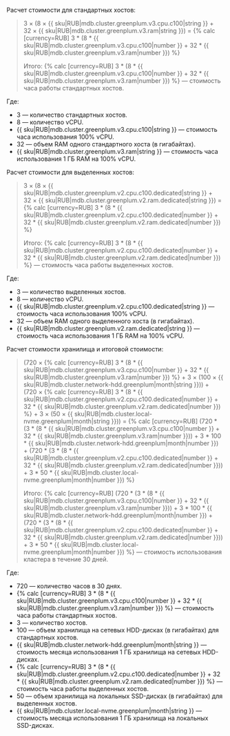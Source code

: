 Расчет стоимости для стандартных хостов:

> 3 × (8&nbsp;×&nbsp;{{ sku|RUB|mdb.cluster.greenplum.v3.cpu.c100|string }} + 32&nbsp;×&nbsp;{{ sku|RUB|mdb.cluster.greenplum.v3.ram|string }}) = {% calc [currency=RUB] 3 * (8 * {{ sku|RUB|mdb.cluster.greenplum.v3.cpu.c100|number }} + 32 * {{ sku|RUB|mdb.cluster.greenplum.v3.ram|number }}) %}
>
> Итого: {% calc [currency=RUB] 3 * (8 * {{ sku|RUB|mdb.cluster.greenplum.v3.cpu.c100|number }} + 32 * {{ sku|RUB|mdb.cluster.greenplum.v3.ram|number }}) %} — стоимость часа работы стандартных хостов.

  Где:

  * 3 — количество стандартных хостов.
  * 8 — количество vCPU.
  * {{ sku|RUB|mdb.cluster.greenplum.v3.cpu.c100|string }} — стоимость часа использования 100% vCPU.
  * 32 — объем RAM одного стандартного хоста (в гигабайтах).
  * {{ sku|RUB|mdb.cluster.greenplum.v3.ram|string }} — стоимость часа использования 1 ГБ RAM на 100% vCPU.

Расчет стоимости для выделенных хостов:

> 3 × (8&nbsp;×&nbsp;{{ sku|RUB|mdb.cluster.greenplum.v2.cpu.c100.dedicated|string }} + 32&nbsp;×&nbsp;{{ sku|RUB|mdb.cluster.greenplum.v2.ram.dedicated|string }}) = {% calc [currency=RUB] 3 * (8 * {{ sku|RUB|mdb.cluster.greenplum.v2.cpu.c100.dedicated|number }} + 32 * {{ sku|RUB|mdb.cluster.greenplum.v2.ram.dedicated|number }}) %}
>
> Итого: {% calc [currency=RUB] 3 * (8 * {{ sku|RUB|mdb.cluster.greenplum.v2.cpu.c100.dedicated|number }} + 32 * {{ sku|RUB|mdb.cluster.greenplum.v2.ram.dedicated|number }}) %} — стоимость часа работы выделенных хостов.

  Где:

  * 3 — количество выделенных хостов.
  * 8 — количество vCPU.
  * {{ sku|RUB|mdb.cluster.greenplum.v2.cpu.c100.dedicated|string }} — стоимость часа использования 100% vCPU.
  * 32 — объем RAM одного выделенного хоста (в гигабайтах).
  * {{ sku|RUB|mdb.cluster.greenplum.v2.ram.dedicated|string }} — стоимость часа использования 1 ГБ RAM на 100% vCPU.

Расчет стоимости хранилища и итоговой стоимости:

> (720 × {% calc [currency=RUB] 3 * (8 * {{ sku|RUB|mdb.cluster.greenplum.v3.cpu.c100|number }} + 32 * {{ sku|RUB|mdb.cluster.greenplum.v3.ram|number }}) %} + 3 × (100 × {{ sku|RUB|mdb.cluster.network-hdd.greenplum|month|string }})) + (720 × {% calc [currency=RUB] 3 * (8 * {{ sku|RUB|mdb.cluster.greenplum.v2.cpu.c100.dedicated|number }} + 32 * {{ sku|RUB|mdb.cluster.greenplum.v2.ram.dedicated|number }}) %} + 3 × (50 × {{ sku|RUB|mdb.cluster.local-nvme.greenplum|month|string }})) = {% calc [currency=RUB] (720 * (3 * (8 * {{ sku|RUB|mdb.cluster.greenplum.v3.cpu.c100|number }} + 32 * {{ sku|RUB|mdb.cluster.greenplum.v3.ram|number }})) + 3 * 100 * {{ sku|RUB|mdb.cluster.network-hdd.greenplum|month|number }}) + (720 * (3 * (8 * {{ sku|RUB|mdb.cluster.greenplum.v2.cpu.c100.dedicated|number }} + 32 * {{ sku|RUB|mdb.cluster.greenplum.v2.ram.dedicated|number }})) + 3 * 50 * {{ sku|RUB|mdb.cluster.local-nvme.greenplum|month|number }}) %}
>
> Итого: {% calc [currency=RUB] (720 * (3 * (8 * {{ sku|RUB|mdb.cluster.greenplum.v3.cpu.c100|number }} + 32 * {{ sku|RUB|mdb.cluster.greenplum.v3.ram|number }})) + 3 * 100 * {{ sku|RUB|mdb.cluster.network-hdd.greenplum|month|number }}) + (720 * (3 * (8 * {{ sku|RUB|mdb.cluster.greenplum.v2.cpu.c100.dedicated|number }} + 32 * {{ sku|RUB|mdb.cluster.greenplum.v2.ram.dedicated|number }})) + 3 * 50 * {{ sku|RUB|mdb.cluster.local-nvme.greenplum|month|number }}) %} — стоимость использования кластера в течение 30 дней.

  Где:

  * 720 — количество часов в 30 днях.
  * {% calc [currency=RUB] 3 * (8 * {{ sku|RUB|mdb.cluster.greenplum.v3.cpu.c100|number }} + 32 * {{ sku|RUB|mdb.cluster.greenplum.v3.ram|number }}) %} — стоимость часа работы стандартных хостов.
  * 3 — количество хостов.
  * 100 — объем хранилища на сетевых HDD-дисках (в гигабайтах) для стандартных хостов.
  * {{ sku|RUB|mdb.cluster.network-hdd.greenplum|month|string }} — стоимость месяца использования 1 ГБ хранилища на сетевых HDD-дисках.
  * {% calc [currency=RUB] 3 * (8 * {{ sku|RUB|mdb.cluster.greenplum.v2.cpu.c100.dedicated|number }} + 32 * {{ sku|RUB|mdb.cluster.greenplum.v2.ram.dedicated|number }}) %} — стоимость часа работы выделенных хостов.
  * 50 — объем хранилища на локальных SSD-дисках (в гигабайтах) для выделенных хостов.
  * {{ sku|RUB|mdb.cluster.local-nvme.greenplum|month|string }} — стоимость месяца использования 1 ГБ хранилища на локальных SSD-дисках.